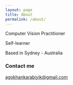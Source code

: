 ```yaml
---
layout: page
title: About
permalink: /about/
---
```


Computer Vision Practitioner

Self-learner

Based in Sydney - Australia

### Contact me

agokhankarabiyik@gmail.com
